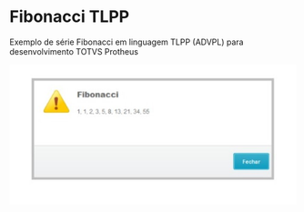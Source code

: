 # Fibonacci TLPP
Exemplo de série Fibonacci em linguagem TLPP (ADVPL) para desenvolvimento TOTVS Protheus

![Screenshot](fibonacci.jpg)
